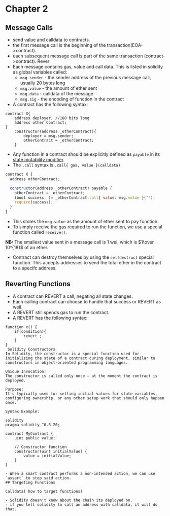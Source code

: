 
# Chapter 2

## Message Calls

- send value and calldata to contracts.
- the first message call is the beginning of the transaction(EOA->contract).
- each subsequent message call is part of the same transaction (contract->contract).
Rever
- Each message contains gas, value and call data. This is listed in solidity as global variables called:
    - `msg.sender` - the sender address of the previous message call, usually 20 bytes long
    - `msg.value` - the amount of ether sent 
    - `msg.data` - calldata of the message
    - `msg.sig` - the encoding of function in the contract
- A contract has the following syntax:
```
contract X{
    address deployer; //160 bits long
    address other Contract;
}
    constructor(address _otherContract){
        deployer = msg.sender;
        otherContract = _otherContract;
    }
```
- Any function in a contract should be explicitly defined as `payable` in its [state mutability modifier](../Notes/solidity-chapter-1.md#functions)
- The `.call` syntax is `.call{ gas, value }(calldata)`

```js
contract X {
  address otherContract;

  constructor(address _otherContract) payable {
    otherContract = _otherContract;
    (bool success, )= _otherContract.call{ value: msg.value }("");
    require(success);
  }
}
```
- This stores the `msg.value` as the amount of ether sent to pay function.
- To simply receive the gas required to run the function, we use a special function called `receive()`.

**NB:** The smallest value sent in a message call is 1 wei, which is $1\over 10^{18}$ of an ether.
- Contract can destroy themselves by using the `selfdestruct` special function. This accepts addresses to send the total ether in the contract to a specifc address.

## Reverting Functions
- A contract can REVERT a call, negating all state changes.
- Each calling contract can choose to handle that success or REVERT as well.
- A REVERT still spends gas to run the contract.
- A REVERT has the following syntax:
```
function x() {
    if(condition){
        revert ;
    }
}
 Solidity Constructors
In Solidity, the constructor is a special function used for initializing the state of a contract during deployment, similar to constructors in object-oriented programming languages.

Unique Invocation:
The constructor is called only once — at the moment the contract is deployed.

Purpose:
It's typically used for setting initial values for state variables, configuring ownership, or any other setup work that should only happen once.

Syntax Example:

solidity
pragma solidity ^0.8.20;

contract MyContract {
    uint public value;

    // Constructor function
    constructor(uint initialValue) {
        value = initialValue;
    }
}

- When a smart contract performs a non-intended action, we can use `assert` to stop said action.
## Targeting Functions

Calldata( how to target functions)
   
- Solidity doesn't know about the chain its deployed on.
- if you tell solidity to call an address with calldata, it will do that.
 
